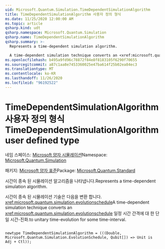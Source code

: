 ```yaml
---
uid: Microsoft.Quantum.Simulation.TimeDependentSimulationAlgorithm
title: TimeDependentSimulationAlgorithm 사용자 정의 형식
ms.date: 11/25/2020 12:00:00 AM
ms.topic: article
qsharp.kind: udt
qsharp.namespace: Microsoft.Quantum.Simulation
qsharp.name: TimeDependentSimulationAlgorithm
qsharp.summary: >-
  Represents a time-dependent simulation algorithm.

  A time-dependent simulation technique converts an <xref:microsoft.quantum.simulation.evolutionschedule> to unitary time-evolution for some time-interval.
ms.openlocfilehash: b495a9fd96c78872f84e8f8183105f6290f70655
ms.sourcegitcommit: a87c1aa8e7453360025e47ba614f25b02ea84ec3
ms.translationtype: MT
ms.contentlocale: ko-KR
ms.lasthandoff: 11/26/2020
ms.locfileid: "96192522"
---
```

# <a name="timedependentsimulationalgorithm-user-defined-type"></a><span data-ttu-id="f9dd0-102">TimeDependentSimulationAlgorithm 사용자 정의 형식</span><span class="sxs-lookup"><span data-stu-id="f9dd0-102">TimeDependentSimulationAlgorithm user defined type</span></span>

<span data-ttu-id="f9dd0-103">네임 스페이스: [Microsoft 양자 시뮬레이션](xref:Microsoft.Quantum.Simulation)</span><span class="sxs-lookup"><span data-stu-id="f9dd0-103">Namespace: [Microsoft.Quantum.Simulation](xref:Microsoft.Quantum.Simulation)</span></span>

<span data-ttu-id="f9dd0-104">패키지: [Microsoft 양자 표준](https://nuget.org/packages/Microsoft.Quantum.Standard)</span><span class="sxs-lookup"><span data-stu-id="f9dd0-104">Package: [Microsoft.Quantum.Standard](https://nuget.org/packages/Microsoft.Quantum.Standard)</span></span>


<span data-ttu-id="f9dd0-105">시간이 종속 된 시뮬레이션 알고리즘을 나타냅니다.</span><span class="sxs-lookup"><span data-stu-id="f9dd0-105">Represents a time-dependent simulation algorithm.</span></span>

<span data-ttu-id="f9dd0-106">시간이 종속 된 시뮬레이션 기술은 다음을 변환 합니다. <xref:microsoft.quantum.simulation.evolutionschedule></span><span class="sxs-lookup"><span data-stu-id="f9dd0-106">A time-dependent simulation technique converts an <xref:microsoft.quantum.simulation.evolutionschedule></span></span>
<span data-ttu-id="f9dd0-107">일정 시간 간격에 대 한 단일 시간-진화.</span><span class="sxs-lookup"><span data-stu-id="f9dd0-107">to unitary time-evolution for some time-interval.</span></span>

```qsharp

newtype TimeDependentSimulationAlgorithm = (((Double, Microsoft.Quantum.Simulation.EvolutionSchedule, Qubit[]) => Unit is Adj + Ctl));
```

